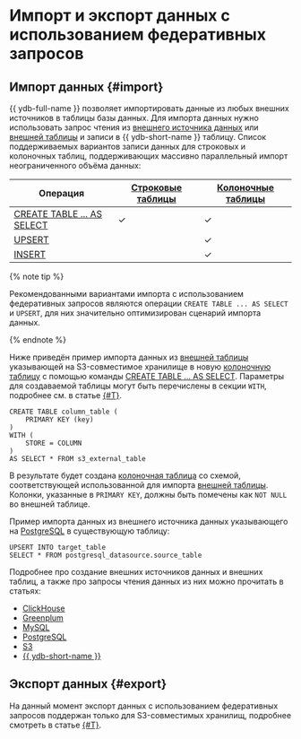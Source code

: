 # Импорт и экспорт данных с использованием федеративных запросов

## Импорт данных {#import}

{{ ydb-full-name }} позволяет импортировать данные из любых внешних источников в таблицы базы данных. Для импорта данных нужно использовать запрос чтения из [внешнего источника данных](../datamodel/external_data_source.md) или [внешней таблицы](../datamodel/external_table.md) и записи в {{ ydb-short-name }} таблицу. Список поддерживаемых вариантов записи данных для строковых и колоночных таблиц, поддерживающих массивно параллельный импорт неограниченного объёма данных:

|Операция|[Строковые таблицы](../datamodel/table.md#row-oriented-tables)|[Колоночные таблицы](../datamodel/table.md#column-oriented-tables)|
|--------|-----------------|------------------|
|[CREATE TABLE ... AS SELECT](../../yql/reference/syntax/create_table/index.md)|✓|✓|
|[UPSERT](../../yql/reference/syntax/upsert_into.md)||✓|
|[INSERT](../../yql/reference/syntax/insert_into.md)||✓|

{% note tip %}

Рекомендованными вариантами импорта с использованием федеративных запросов являются операции `CREATE TABLE ... AS SELECT` и `UPSERT`, для них значительно оптимизирован сценарий импорта данных.

{% endnote %}

Ниже приведён пример импорта данных из [внешней таблицы](../datamodel/external_table.md) указывающей на S3-совместимое хранилище в новую [колоночную таблицу](../datamodel/table.md#column-oriented-tables) с помощью команды [CREATE TABLE ... AS SELECT](../../yql/reference/syntax/create_table/index.md). Параметры для создаваемой таблицы могут быть перечислены в секции `WITH`, подробнее см. в статье [{#T}](../../yql/reference/syntax/create_table/with.md).

```yql
CREATE TABLE column_table (
    PRIMARY KEY (key)
)
WITH (
    STORE = COLUMN
)
AS SELECT * FROM s3_external_table
```

В результате будет создана [колоночная таблица](../datamodel/table.md#column-oriented-tables) со схемой, соответствующей использованной для импорта [внешней таблицы](../datamodel/external_table.md). Колонки, указанные в `PRIMARY KEY`, должны быть помечены как `NOT NULL` во внешней таблице.

Пример импорта данных из внешнего источника данных указывающего на [PostgreSQL](postgresql.md#query) в существующую таблицу:

```yql
UPSERT INTO target_table
SELECT * FROM postgresql_datasource.source_table
```

Подробнее про создание внешних источников данных и внешних таблиц, а также про запросы чтения данных из них можно прочитать в статьях:

- [ClickHouse](clickhouse.md#query)
- [Greenplum](greenplum.md#query)
- [MySQL](mysql.md#query)
- [PostgreSQL](postgresql.md#query)
- [S3](s3/external_table.md)
- [{{ ydb-short-name }}](ydb.md#query)

## Экспорт данных {#export}

На данный момент экспорт данных с использованием федеративных запросов поддержан только для S3-совместимых хранилищ, подробнее смотреть в статье [{#T}](s3/write_data.md#export-to-s3).
